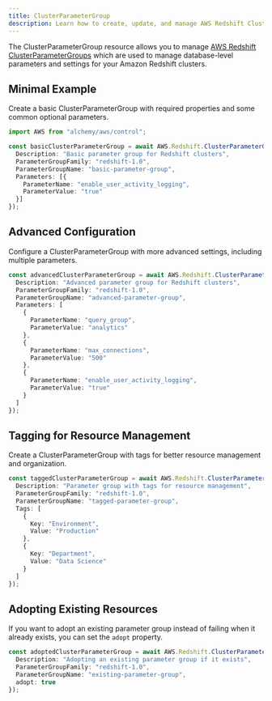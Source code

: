 ```yaml
---
title: ClusterParameterGroup
description: Learn how to create, update, and manage AWS Redshift ClusterParameterGroups using Alchemy Cloud Control.
---
```


The ClusterParameterGroup resource allows you to manage [AWS Redshift ClusterParameterGroups](https://docs.aws.amazon.com/redshift/latest/userguide/) which are used to manage database-level parameters and settings for your Amazon Redshift clusters.

## Minimal Example

Create a basic ClusterParameterGroup with required properties and some common optional parameters.

```ts
import AWS from "alchemy/aws/control";

const basicClusterParameterGroup = await AWS.Redshift.ClusterParameterGroup("basicClusterParamGroup", {
  Description: "Basic parameter group for Redshift clusters",
  ParameterGroupFamily: "redshift-1.0",
  ParameterGroupName: "basic-parameter-group",
  Parameters: [{
    ParameterName: "enable_user_activity_logging",
    ParameterValue: "true"
  }]
});
```

## Advanced Configuration

Configure a ClusterParameterGroup with more advanced settings, including multiple parameters.

```ts
const advancedClusterParameterGroup = await AWS.Redshift.ClusterParameterGroup("advancedClusterParamGroup", {
  Description: "Advanced parameter group for Redshift clusters",
  ParameterGroupFamily: "redshift-1.0",
  ParameterGroupName: "advanced-parameter-group",
  Parameters: [
    {
      ParameterName: "query_group",
      ParameterValue: "analytics"
    },
    {
      ParameterName: "max_connections",
      ParameterValue: "500"
    },
    {
      ParameterName: "enable_user_activity_logging",
      ParameterValue: "true"
    }
  ]
});
```

## Tagging for Resource Management

Create a ClusterParameterGroup with tags for better resource management and organization.

```ts
const taggedClusterParameterGroup = await AWS.Redshift.ClusterParameterGroup("taggedClusterParamGroup", {
  Description: "Parameter group with tags for resource management",
  ParameterGroupFamily: "redshift-1.0",
  ParameterGroupName: "tagged-parameter-group",
  Tags: [
    {
      Key: "Environment",
      Value: "Production"
    },
    {
      Key: "Department",
      Value: "Data Science"
    }
  ]
});
```

## Adopting Existing Resources

If you want to adopt an existing parameter group instead of failing when it already exists, you can set the `adopt` property.

```ts
const adoptedClusterParameterGroup = await AWS.Redshift.ClusterParameterGroup("adoptedClusterParamGroup", {
  Description: "Adopting an existing parameter group if it exists",
  ParameterGroupFamily: "redshift-1.0",
  ParameterGroupName: "existing-parameter-group",
  adopt: true
});
```